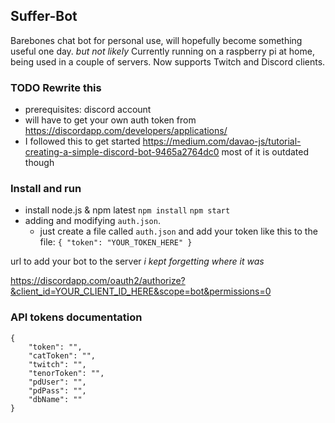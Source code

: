 ## Suffer-Bot

Barebones chat bot for personal use, will hopefully become something useful one day. *but not likely* 
Currently running on a raspberry pi at home, being used in a couple of servers. Now supports Twitch and Discord clients. 

### TODO Rewrite this
* prerequisites: discord account
* will have to get your own auth token from https://discordapp.com/developers/applications/
* I followed this to get started https://medium.com/davao-js/tutorial-creating-a-simple-discord-bot-9465a2764dc0 most of it is outdated though

### Install and run
* install node.js & npm latest
`npm install`
`npm start`
* adding and modifying `auth.json`.
    * just create a file called `auth.json` and add your token like this to the file: `{ "token": "YOUR_TOKEN_HERE" }`


url to add your bot to the server *i kept forgetting where it was*

https://discordapp.com/oauth2/authorize?&client_id=YOUR_CLIENT_ID_HERE&scope=bot&permissions=0

### API tokens documentation
```
{
    "token": "",
    "catToken": "",
    "twitch": "",
    "tenorToken": "",
    "pdUser": "",
    "pdPass": "",
    "dbName": ""
}
```
